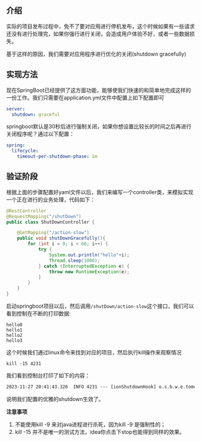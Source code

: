 ## 介绍

实际的项目发布过程中，免不了要对应用进行停机发布，这个时候如果有一些请求还没有进行处理完，如果你强行进行关闭，会造成用户体验不好，或者一些数据损失。

基于这样的原因，我们需要对应用程序进行优化的关闭(shutdown gracefully)

## 实现方法

现在SpringBoot已经提供了这方面功能，能够使我们快速的和简单地完成这样的一份工作。我们只需要在application.yml文件中配置上如下配置即可

```yaml
server:
  shutdown: graceful
```

springboot默认是30秒后进行强制关闭，如果你想设置比较长的时间之后再进行关闭程序呢？通过以下配置：

```yaml
spring:
  lifecycle:
    timeout-per-shutdown-phase: 1m
```

## 验证阶段

根据上面的步骤配置好yaml文件以后，我们来编写一个controller类，来模拟实现一个正在进行的业务处理，代码如下：

```java
@RestController
@RequestMapping("/shutDown")
public class ShutDownController {

    @GetMapping("/action-slow")
    public void shutDownGracefully(){
        for (int i = 0; i < 66; i++) {
            try {
                System.out.println("hello"+i);
                Thread.sleep(1000);
            } catch (InterruptedException e) {
                throw new RuntimeException(e);
            }
        }
    }
}
```

启动springboot项目以后，然后调用`/shutDown/action-slow`这个接口，我们可以看到控制在不断的打印数据:

```
hello0
hello1
hello2
hello3
```

这个时候我们通过linux命令来找到对应的项目，然后执行kill操作来观察情况

```shell
kill -15 4231
```

我们看到控制台打印了如下的内容：

```tex
2023-11-27 20:41:43.326  INFO 4231 --- [ionShutdownHook] o.s.b.w.e.tomcat.GracefulShutdown        : Commencing graceful shutdown. Waiting for active requests to complete
```

说明我们配置的优雅的shutdown生效了。

**注意事项**

1. 不能使用kill -9 来对java进程进行杀死，因为kill -9 是强制性的；
2. kill -15 并不是唯一的测试方法，idea你点击下stop也能得到同样的效果。